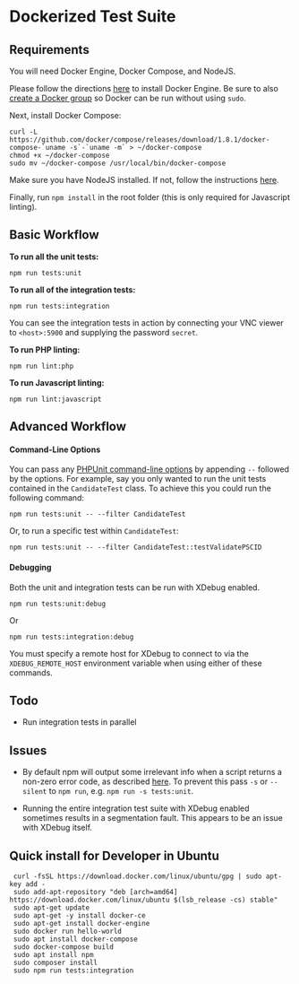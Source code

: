 # Dockerized Test Suite

## Requirements
You will need Docker Engine, Docker Compose, and NodeJS.

Please follow the directions [here](https://docs.docker.com/engine/installation/) to install Docker Engine. Be sure to also [create a Docker group](https://docs.docker.com/engine/installation/linux/ubuntulinux/#/create-a-docker-group) so Docker can be run without using `sudo`.

Next, install Docker Compose:

```
curl -L https://github.com/docker/compose/releases/download/1.8.1/docker-compose-`uname -s`-`uname -m` > ~/docker-compose
chmod +x ~/docker-compose
sudo mv ~/docker-compose /usr/local/bin/docker-compose
```

Make sure you have NodeJS installed. If not, follow the instructions [here](https://nodejs.org/en/download/package-manager/).

Finally, run `npm install` in the root folder (this is only required for Javascript linting).

## Basic Workflow

**To run all the unit tests:**

```
npm run tests:unit
```

**To run all of the integration tests:**

```
npm run tests:integration
```

You can see the integration tests in action by connecting your VNC viewer to `<host>:5900` and supplying the password `secret`. 


**To run PHP linting:**

```
npm run lint:php
```

**To run Javascript linting:**

```
npm run lint:javascript
```
  
## Advanced Workflow

#### Command-Line Options
You can pass any [PHPUnit command-line options](https://phpunit.de/manual/current/en/textui.html) by appending `--` followed by the options. For example, say you only wanted to run the unit tests contained in the `CandidateTest` class. To achieve this you could run the following command:

```
npm run tests:unit -- --filter CandidateTest
```

Or, to run a specific test within `CandidateTest`:

```
npm run tests:unit -- --filter CandidateTest::testValidatePSCID
```

#### Debugging

Both the unit and integration tests can be run with XDebug enabled.

```
npm run tests:unit:debug
```
Or
```
npm run tests:integration:debug
```

You must specify a remote host for XDebug to connect to via the `XDEBUG_REMOTE_HOST` environment variable when using either of these commands.


## Todo

- Run integration tests in parallel

## Issues

- By default npm will output some irrelevant info when a script returns a non-zero error code, as described [here](https://github.com/npm/npm/issues/8821). To prevent this pass `-s` or `--silent` to `npm run`, e.g. `npm run -s tests:unit`.

- Running the entire integration test suite with XDebug enabled sometimes results in a segmentation fault. This appears to be an issue with XDebug itself.

## Quick install for Developer in Ubuntu
```
 curl -fsSL https://download.docker.com/linux/ubuntu/gpg | sudo apt-key add -
 sudo add-apt-repository "deb [arch=amd64] https://download.docker.com/linux/ubuntu $(lsb_release -cs) stable"
 sudo apt-get update
 sudo apt-get -y install docker-ce
 sudo apt-get install docker-engine
 sudo docker run hello-world
 sudo apt install docker-compose
 sudo docker-compose build
 sudo apt install npm
 sudo composer install
 sudo npm run tests:integration
```

